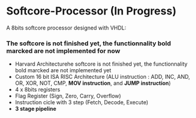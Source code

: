 # Softcore-Processor (In Progress)
A 8bits softcore processor designed with VHDL: 
### The softcore is not finished yet, the functionnality bold marcked are not implemented for now
  - Harvard Architecturehe softcore is not finished yet, the functionnality bold marcked are not implemented yet
  - Custom 16 bit ISA RISC Architecture (ALU instruction : ADD, INC, AND, OR, XOR, NOT, CMP, __MOV instruction__, and __JUMP instruction__)
  - 4 x 8bits registers
  - Flag Register (Sign, Zero, Carry, Overflow)
  - Instruction cicle with 3 step (Fetch, Decode, Execute)
  - __3 stage pipeline__
